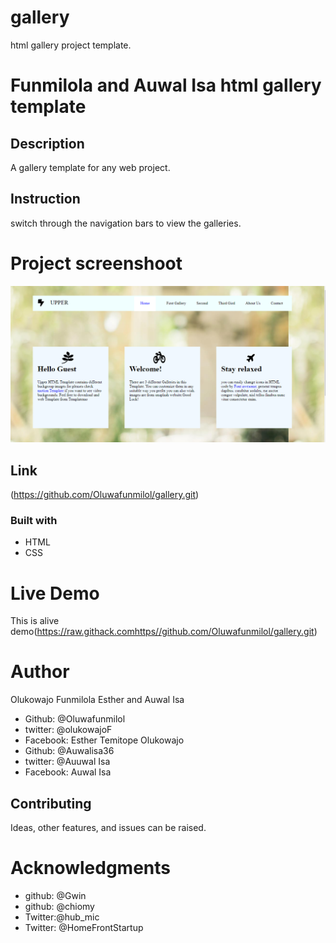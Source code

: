 # gallery
html gallery project template.

# Funmilola and Auwal Isa html gallery template

## Description
A gallery template for any web project.

## Instruction
switch through the navigation bars to view the galleries.

# Project screenshoot
![This is an alt text](/img.PNG "This is a sample logo")

## Link
(https://github.com/Oluwafunmilol/gallery.git)

### Built with
* HTML
* CSS

# Live Demo
This is alive demo(https://raw.githack.comhttps//github.com/Oluwafunmilol/gallery.git)

# Author
Olukowajo Funmilola Esther and Auwal Isa


* Github: @Oluwafunmilol
* twitter: @olukowajoF
* Facebook: Esther Temitope Olukowajo
* Github: @Auwalisa36
* twitter: @Auuwal Isa
* Facebook: Auwal Isa


## Contributing
Ideas, other features, and issues can be raised.

# Acknowledgments
* github: @Gwin
* github: @chiomy
* Twitter:@hub_mic
* Twitter: @HomeFrontStartup






